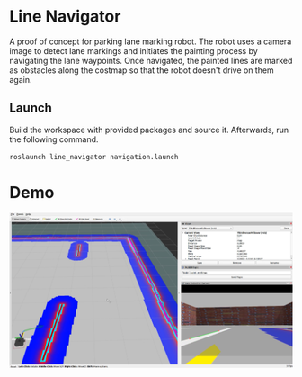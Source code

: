# Line Navigator

A proof of concept for parking lane marking robot. The robot uses a camera image to detect lane markings and initiates the painting process by navigating the lane waypoints. Once navigated, the painted lines are marked as obstacles along the costmap so that the robot doesn't drive on them again.

## Launch

Build the workspace with provided packages and source it. Afterwards, run the following command.

```
roslaunch line_navigator navigation.launch
```

# Demo

[![Demo video](https://github.com/MahirGulzar/line_navigator/blob/main/thumbnail.png)](https://www.youtube.com/watch?v=wONnXJr-Cjw)